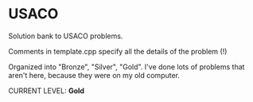 # USACO
Solution bank to USACO problems.

Comments in template.cpp specify all the details of the problem (!)

Organized into "Bronze", "Silver", "Gold". I've done lots of problems that aren't here, because they were on my old computer.

CURRENT LEVEL: **Gold**